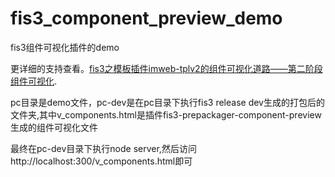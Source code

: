 # fis3_component_preview_demo
fis3组件可视化插件的demo

更详细的支持查看。[fis3之模板插件imweb-tplv2的组件可视化道路——第二阶段组件可视化](http://www.cnblogs.com/chuaWeb/p/5881920.html).

pc目录是demo文件，pc-dev是在pc目录下执行fis3 release dev生成的打包后的文件夹,其中v_components.html是插件fis3-prepackager-component-preview生成的组件可视化文件

最终在pc-dev目录下执行node server,然后访问http://localhost:300/v_components.html即可
